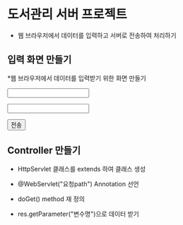 # 도서관리 서버 프로젝트
* 웹 브라우저에서 데이터를 입력하고 서버로 전송하여 처리하기

## 입력 화면 만들기
 
*웹 브라우저에서 데이터를 입력받기 위한 화면 만들기 
<form action="요청path">
  <p><input name="변수명">
  <p><input name="변수명">
  <p><button>전송</button>
</form>

## Controller 만들기
* HttpServlet 클래스를 extends 하여 클래스 생성
* @WebServlet("요청path") Annotation 선언

* doGet() method 재 정의
* res.getParameter("변수명")으로 데이터 받기